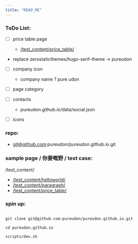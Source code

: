 ```yaml
---
title: "READ_ME"
---
```


### ToDo List:

- [ ] price table page

  - [/test_content/price_table/](/test_content/price_table/)

- replace zerostaticthemes/hugo-serif-theme -> pureudon

- [ ] company icon

  - company name ? pure udon

- [ ] page category

- [ ] contacts

  - pureudon.github.io/data/social.json

- [ ] icons

### repo:

- git@github.com:pureudon/pureudon.github.io.git

### sample page / 你要嘅野 / test case:

/test_content/

- [/test_content/helloworld/](/test_content/helloworld/)
- [/test_content/paragraph/](/test_content/paragraph/)
- [/test_content/price_table/](/test_content/price_table/)

### spin up:

```

git clone git@github.com:pureudon/pureudon.github.io.git

cd pureudon.github.io

scripts/dev.sh

```
